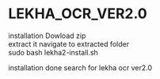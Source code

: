# LEKHA_OCR_VER2.0
installation
Dowload zip         
extract it
navigate to extracted folder  
sudo bash lekha2-install.sh



installation done
search for lekha ocr ver2.0
